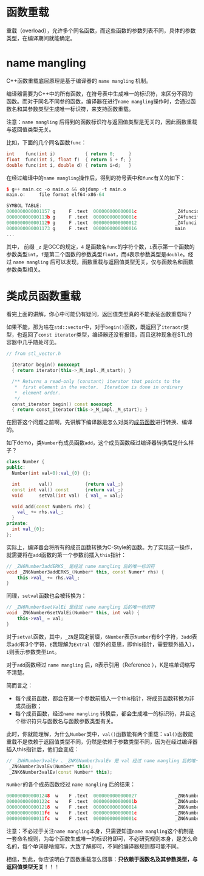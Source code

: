 # 函数重载

重载（overload），允许多个同名函数，而这些函数的参数列表不同，具体的参数类型，在编译期间就能确定。

# name mangling

C++函数重载底层原理是基于编译器的 `name mangling` 机制。

编译器需要为C++中的所有函数，在符号表中生成唯一的标识符，来区分不同的函数。而对于同名不同参的函数，编译器在进行`name mangling`操作时，会通过函数名和其参数类型生成唯一标识符，来支持函数重载。

注意：`name mangling` 后得到的函数标识符与返回值类型是无关的，因此函数重载与返回值类型无关。

比如，下面的几个同名函数`func`：

```cpp
int    func(int i)           { return 0;     }
float  func(int i, float f)  { return i + f; }
double func(int i, double d) { return i+d;   }
```

在经过编译中的`name mangling`操作后，得到的符号表中和`func`有关的如下：

```cpp
$ g++ main.cc -o main.o && objdump -t main.o
main.o:     file format elf64-x86-64

SYMBOL TABLE:
0000000000001157 g     F .text  000000000000001c              _Z4funcid
000000000000113b g     F .text  000000000000001c              _Z4funcif
0000000000001129 g     F .text  0000000000000012              _Z4funci
0000000000001173 g     F .text  0000000000000016              main
...
```

其中， 前缀 `_z` 是GCC的规定，`4` 是函数名`func`的字符个数，`i`表示第一个函数的参数类型`int`，`f`是第二个函数的参数类型`float`，而`d`表示参数类型是`double`。经过 `name mangling` 后可以发现，函数重载与返回值类型无关，仅与函数名和函数参数类型相关。

# 类成员函数重载

看完上面的讲解，你心中可能仍有疑问，返回值类型真的不能表征函数重载吗？

如果不能，那为啥在`std::vector`中，对于`begin()`函数，既返回了`iteraotr`类型，也返回了`const iterator`类型，编译器还没有报错，而且这种现象在STL的容器中几乎随处可见。

```cpp
// from stl_vector.h  

  iterator begin() noexcept
  { return iterator(this->_M_impl._M_start); }

  /** Returns a read-only (constant) iterator that points to the
   *  first element in the vector.  Iteration is done in ordinary
   *  element order.
   */
  const_iterator begin() const noexcept
  { return const_iterator(this->_M_impl._M_start); }
```

在回答这个问题之前啊，先讲解下编译器是怎么对类的[成员函数](https://www.zhihu.com/search?q=成员函数&search_source=Entity&hybrid_search_source=Entity&hybrid_search_extra={"sourceType"%3A"article"%2C"sourceId"%3A359466948})进行转换、编译的。

如下demo，类`Number`有成员函数`add`，这个成员函数经过编译器转换后是什么样子？

```cpp
class Number { 
public:
  Number(int val=0):val_{0} {};

  int       val()            {return val_;}
  const int val() const      {return val_;}
  void      setVal(int val)  { val_ = val;}

  void add(const Number& rhs) { 
    val_ += rhs.val_;
  }
private:
  int val_{0};
};
```

实际上，编译器会将所有的成员函数转换为C-Style的函数。为了实现这一操作，就需要将在`add`函数的第一个参数前插入`this`指针：

```cpp
// _ZN6Number3addERKS_ 是经过 name mangling 后的唯一标识符
void _ZN6Number3addERKS_(Number* this, const Numer* rhs) { 
    this->val_ += rhs.val_;
}
```

同理，`setval`函数也会被转换为：

```cpp
// _ZN6Number6setValEi 是经过 name mangling 后的唯一标识符
void _ZN6Number6setValEi(Number* this, int val) { 
    this->val_ = val;
}
```

对于`setval`函数，其中，`_ZN`是固定前缀，`6Number`表示`Number`有6个字符，`3add`表示`add`有3个字符，`E`我理解为`Extral`（额外的意思，即this指针，需要额外插入），`i`则表示参数类型`int`。

对于`add`函数经过 `name mangling` 后，`R`表示引用（Reference ），K是啥单词缩写不清楚。

简而言之：

- 每个成员函数，都会在第一个参数前插入一个this指针，将成员函数转换为非成员函数；
- 每个成员函数，经过`name mangling` 转换后，都会生成唯一的标识符，并且这个标识符只与函数名与函数参数类型有关。

此时，你就能理解，为什么`Number`类中，`val()`函数能有两个重载：`val()`函数能重载不是依赖于返回值类型不同，仍然是依赖于参数类型不同，因为在经过编译器插入this指针后，他们会变成：

```cpp
// _ZN6Number3valEv 、_ZNK6Number3valEv 是 val 经过 name mangling 后的唯一标识符
 _ZN6Number3valEv(Number* this);
 _ZNK6Number3valEv(const Number* this);
```

`Number`的各个成员函数经过 `name mangling` 后的结果：

```cpp
0000000000001248  w    F .text  0000000000000027              _ZN6Number3addERKS_   // add
000000000000122c  w    F .text  000000000000001b              _ZN6Number6setValEi   // setval
0000000000001218  w    F .text  0000000000000014              _ZN6Number3valEv      // val
00000000000011fc  w    F .text  000000000000001c              _ZN6NumberC1Ei        // construct
00000000000011fc  w    F .text  000000000000001c              _ZN6NumberC2Ei
```

注意：不必过于关注`name mangling`本身，只需要知道`name mangling`这个机制是一套命名规则，为每个函数生成唯一的标识符即可，不必研究规则本身，是怎么命名的，每个单词是啥缩写，大致了解即可，不同的编译器规则都可能不同。

相信，到此，你应该明白了函数重载怎么回事：**只依赖于函数名及其参数类型，与返回值类型无关**！！！









